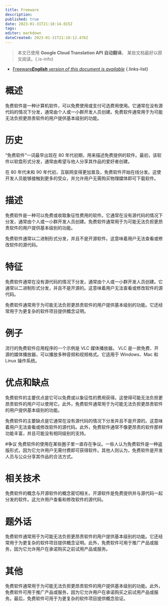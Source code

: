```yaml
---
title: Freeware
description: 
published: true
date: 2023-01-31T21:18:14.015Z
tags: 
editor: markdown
dateCreated: 2023-01-31T21:18:12.476Z
---
```


> 本文已使用 **Google Cloud Translation API 自动翻译**。
某些文档最好以原文阅读。{.is-info}

- [Freeware***English** version of this document is available*](/en/Knowledge-base/Dictionary/freeware)
{.links-list}


# 概述
免费软件是一种计算机软件，可以免费使用或支付可选费用使用。它通常在没有源代码的情况下分发，通常由个人或一小群开发人员创建。免费软件通常用于为可能无法负担更昂贵软件的用户提供基本级别的功能。

# 历史
“免费软件”一词最早出现在 80 年代初期，用来描述免费提供的软件。最初，该软件以软盘形式分发，通常由希望与他人分享其作品的爱好者创建。

在 80 年代末和 90 年代初，互联网变得更加普及，免费软件开始在线分发。这使开发人员能够接触到更多的受众，并允许用户无需购买物理媒体即可下载软件。

# 描述
免费软件是一种可以免费或收取象征性费用的软件。它通常在没有源代码的情况下分发，通常由个人或一小群开发人员创建。免费软件通常用于为可能无法负担更昂贵软件的用户提供基本级别的功能。

免费软件通常以二进制形式分发，并且不是开源软件。这意味着用户无法查看或修改软件的源代码。

# 特征
免费软件通常在没有源代码的情况下分发，通常由个人或一小群开发人员创建。它通常以二进制形式分发，并且不是开源的。这意味着用户无法查看或修改软件的源代码。

免费软件通常用于为可能无法负担更昂贵软件的用户提供基本级别的功能。它还经常用于为更复杂的软件项目提供概念证明。

# 例子
流行的免费软件应用程序的一个示例是 VLC 媒体播放器。 VLC 是一款免费、开源的媒体播放器，可以播放多种音频和视频格式。它适用于 Windows、Mac 和 Linux 操作系统。

# 优点和缺点
免费软件的主要优点是它可以免费或以象征性的费用获得。这使得可能无法负担更昂贵软件的用户可以使用它。此外，免费软件通常用于为可能无法负担更昂贵软件的用户提供基本级别的功能。

免费软件的主要缺点是它通常在没有源代码的情况下分发并且不是开源的。这意味着用户无法查看或修改软件的源代码。此外，免费软件通常不像更昂贵的软件那样功能丰富，并且可能没有相同级别的支持。

#争议
免费软件的使用在某些圈子里一直存在争议。一些人认为免费软件是一种盗版形式，因为它允许用户无需付费即可获得软件。其他人则认为，免费软件是开发人员与公众分享其作品的合法方式。

# 相关技术
免费软件的概念与开源软件的概念密切相关。开源软件是免费提供并与源代码一起分发的软件。这允许用户查看和修改软件的源代码。

# 题外话
免费软件通常用于为可能无法负担更昂贵软件的用户提供基本级别的功能。它还经常用于为更复杂的软件项目提供概念证明。此外，免费软件可用于推广产品或服务，因为它允许用户在承诺购买之前试用产品或服务。

# 其他
免费软件通常用于为可能无法负担更昂贵软件的用户提供基本级别的功能。此外，免费软件可用于推广产品或服务，因为它允许用户在承诺购买之前试用产品或服务。最后，免费软件可用于为更复杂的软件项目提供概念验证。